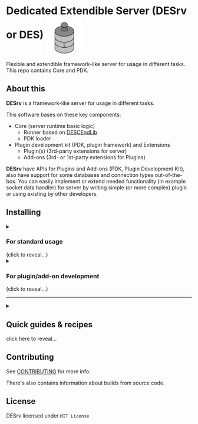 # Dedicated Extendible Server (DESrv or DES) <img src="./des_logo.png" align="center" width="100">

Flexible and extendible framework-like server for usage in different tasks. This repo contains Core and PDK.

## About this

**DESrv** is a framework-like server for usage in different tasks.

This software bases on these key components:

* Core (server runtime basic logic)
  * Runner based on [DESCEndLib](https://github.com/Blusutils/DESCEndLib)
  * PDK loader
* Plugin development kit (PDK, plugin framework) and Extensions
  * Plugin(s) (3rd-party extensions for server)
  * Add-ons (3rd- or 1st-party extensions for Plugins)

**DESrv** have APIs for Plugins and Add-ons (PDK, Plugin Development Kit), also have support for some databases and connection types out-of-the-box.
You can easily implement or extend needed functionality (in example socket data handler) for server by writing simple (or more complex) plugin or using existing by other developers.

## Installing

<details>
<summary><h3 id="des-for-standard" id="des-for-standard">For standard usage</h3> (click to reveal...)</summary>

0. Prerequesties:
    * .NET 6.0
    * Windows (macOS/Linux not tested yet)
    * Extensions what you need
    * (optional) Internet connection
    * (optional) Connection client

1. Download binaries on [releases page](https://github.com/Blusutils/DESrv/releases/latest).

2. Open terminal, `cd` (change directory) to with downloaded binaries.

3. Type:

```batch
:: in Windows cmd
des-config
```

<!-- ```bash
# in *nix bash
./des-config
``` -->

Follow the instructions in console to perform basic configuration of server.

4. Run DESrv:

```batch
:: in Windows cmd
des-run <optional params>
```
<!-- 
```bash
# on *nix
./des-run <optional params>
``` -->

</details>
<details>
<summary><h3>For plugin/add-on development</h3> (click to reveal...)</summary>

1. Make sure that you have already installed DESrv.
If not, [go here](#des-for-standard).

2. Go to the [docs](https://github.com/Blusutils/DESrv/wiki) for more information and tutorials.

</details>
<hr>
<details>
<summary>
<h2>Quick guides & recipes</h2> click here to reveal...</summary>

### Quick guide to configuration and command line arguments

DESrv needs configuration to run. You can set it using `des-config` in binaries. Out config file can be found in same directory with all binaries (file named as `config.json`).
All values in this file is overridable on server run. Just pass command line argument with same name as field name in config. In example:

```jsonc
// config file 
{
  "loglevel": "debug",
  "port": 9090,
  // other config params
}
```

```batch
:: in Windows cmd
des-run --loglevel warn
```

In this example loglevel will be overriden for this run of server but port will stay 9090.

All configuration parameters is available in docs.
<!-- <details>
<summary><h3>List of all configuration parameters</h3></summary>

* host 
  * `string` `not required`
  * Default host IP to bind it to sockets. If not set, server will run on `localhost` (`127.0.0.1`). 

* port
  * `int` `not required`
  * Default port used to connect to the server. If not set, server will pick `9090` port. 

* loglevel
  * `string` `not required`
  * DES CEnd logger level. If not set, "debug" will used by default. 

* superuser
  * `string` `not required` 
  * Super-user login credentails in `name:password`. If not set, Super-user feature will not be used.

* sidetunnel 
  * `bool` `not required` 
  * Enables "SideTunnel" feature (only for Add-ons that supports it). 

* sequredchannel
  * `bool` `not required` 
  * Enables "SequredChannel" feature (only for Plugins and Add-ons that supports it). And all ok with name of this thing, I didn't make a typo. 

* prefersecure 
  * `bool` `not required` 
  * Prefers all sockets to use secured connection (in example WSS instead standard Websockets). 

* randommode
  * `bool` `not required`
  * Sets random integers generator (`dotnet`, `cpp`, `randomorg`, `lava` or any other from plugins). By default set to `dotrand` (standard .NET random). 
</details> -->

### How to use extensions (Plugins or Addons)

That's very simple! Just put `.dll` file in `./extensions` folder in DESrv directory.

By default DESrv runs with all found extensions. So, you need to run server with `use-exts` argument:

```batch
:: on Windows
des-run --use-exts ExamplePlugin ExampleAddon_ExamplePlugin
```

You can also put extensions what you'll use to configuration.

Plugins should be named like `PluginID.dll`, and addons like `AddonID_TargetPluginID.dll`.

### "Bad random" issues

DESrv was written on .NET C#, which has very bad pseudorandom. But you can choose what random you'll use. By default, four (two working) methods available:

* Standard System.Random
* C++ random
* [Random.org](https://random.org) API random *TODO*
* [LavaRnd](https://www.lavarand.org/) random *TODO*

If you want to use another random implementation, create plugin with class, derived from `RandomBase` class, then add it to configuration. More info in docs.
</details>

## Contributing

See [CONTRIBUTING](./CONTRIBUTING.md) for more info.

There's also contains information about builds from source code.

## License

DESrv licensed under `MIT License`
